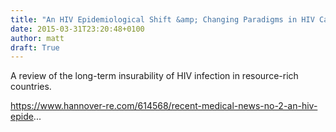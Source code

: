 ```yaml
---
title: "An HIV Epidemiological Shift &amp; Changing Paradigms in HIV Care (Hannover Re)"
date: 2015-03-31T23:20:48+0100
author: matt
draft: True
---
```

A review of the long-term insurability of HIV infection in resource-rich countries.

https://www.hannover-re.com/614568/recent-medical-news-no-2-an-hiv-epide...

